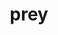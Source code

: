 ---
category: 4-letters
denotation: null
name: prey
reference_link: https://www.etymonline.com/word/prey
root_language: null
root_name: null
title: prey
type: free
word_sums:
- respelling: prey
  sum: 'Prey + '
---